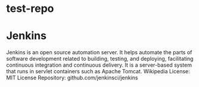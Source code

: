 # test-repo
# Jenkins

Jenkins is an open source automation server. It helps automate the parts of software development related to building, testing, and deploying, facilitating continuous integration and continuous delivery. It is a server-based system that runs in servlet containers such as Apache Tomcat. Wikipedia
License: MIT License
Repository: github.com/jenkinsci/jenkins
